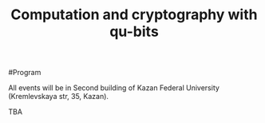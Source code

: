 ﻿---
title: Computation and cryptography with qu-bits
---

#Program

All events will be in Second building of Kazan Federal University (Kremlevskaya str, 35, Kazan). 

TBA